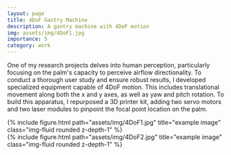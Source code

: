 ```yaml
---
layout: page
title: 4DoF Gantry Machine
description: A gantry machine with 4DoF motion
img: assets/img/4DoF1.jpg
importance: 5
category: work
---
```


One of my research projects delves into human perception, particularly focusing on the palm's capacity to perceive airflow directionality. To conduct a thorough user study and ensure robust results, I developed specialized equipment capable of 4DoF motion. This includes translational movement along both the x and y axes, as well as yaw and pitch rotation. To build this apparatus, I repurposed a 3D printer kit, adding two servo motors and two laser modules to pinpoint the focal point location on the palm.

<div class="row">
    <div class="col-sm mt-3 mt-md-0">
        {% include figure.html path="assets/img/4DoF1.jpg" title="example image" class="img-fluid rounded z-depth-1" %}
    </div>
    <div class="col-sm mt-3 mt-md-0">
        {% include figure.html path="assets/img/4DoF2.jpg" title="example image" class="img-fluid rounded z-depth-1" %}
    </div>
</div>
